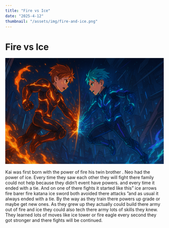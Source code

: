 ```yaml
---
title: "Fire vs Ice"
date: "2025-4-12"
thumbnail: "/assets/img/fire-and-ice.png"
---
```


# Fire vs Ice

![Clash Kai vs Neo](/assets/img/fire-and-ice.png)

Kai was first born with the power of fire his twin brother . Neo had the power of ice. Every time they saw each other they will fight there family could not help because they didn’t event have powers. and every time it ended with a tie. And on one of there fights it started like this” ice arrows fire barer fire katana ice sword both avoided there attacks ”and as usual it always ended with a tie. By the way as they train there powers up grade or maybe get new ones. As they grew up they actually could build there army out of fire and ice they could also tech there army lots of skills they knew. They learned lots of moves like ice tower or fire eagle every second they got stronger and there fights will be continued.